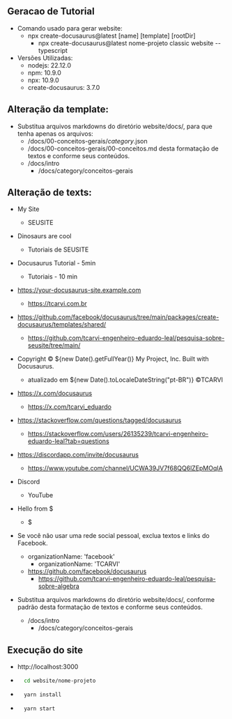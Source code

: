 ## Geracao de Tutorial
- Comando usado para gerar website:
	- npx create-docusaurus@latest [name] [template] [rootDir]
		- npx create-docusaurus@latest nome-projeto classic website --typescript
- Versões Utilizadas:
	- nodejs: 22.12.0
	- npm: 10.9.0
	- npx: 10.9.0
	- create-docusaurus: 3.7.0

## Alteração da template:
- Substitua arquivos markdowns do diretório website/docs/, para que tenha apenas os arquivos:
	- /docs/00-conceitos-gerais/_category_.json
	- /docs/00-conceitos-gerais/00-conceitos.md
	desta formatação de textos e conforme seus conteúdos.
	- /docs/intro
		- /docs/category/conceitos-gerais

## Alteração de texts:
- My Site
	- SEUSITE

- Dinosaurs are cool
	- Tutoriais de SEUSITE

- Docusaurus Tutorial - 5min
	- Tutoriais - 10 min

- https://your-docusaurus-site.example.com
	- https://tcarvi.com.br

- https://github.com/facebook/docusaurus/tree/main/packages/create-docusaurus/templates/shared/
	- https://github.com/tcarvi-engenheiro-eduardo-leal/pesquisa-sobre-seusite/tree/main/

- Copyright © ${new Date().getFullYear()} My Project, Inc. Built with Docusaurus.
	- atualizado em  ${new Date().toLocaleDateString("pt-BR")} ©TCARVI

- https://x.com/docusaurus
	- https://x.com/tcarvi_eduardo

- https://stackoverflow.com/questions/tagged/docusaurus		
	- https://stackoverflow.com/users/26135239/tcarvi-engenheiro-eduardo-leal?tab=questions

- https://discordapp.com/invite/docusaurus
	- https://www.youtube.com/channel/UCWA39JV7f68QQ6lZEpMOqIA

- Discord
	- YouTube

- Hello from $
	- $

- Se você não usar uma rede social pessoal, exclua textos e links do Facebook.
	- organizationName: 'facebook'
		- organizationName: 'TCARVI'
	- https://github.com/facebook/docusaurus
		- https://github.com/tcarvi-engenheiro-eduardo-leal/pesquisa-sobre-algebra

- Substitua arquivos markdowns do diretório website/docs/, conforme padrão desta formatação de textos e conforme seus conteúdos.
	- /docs/intro
		- /docs/category/conceitos-gerais

## Execução do site
- http://localhost:3000
- ```bash
	cd website/nome-projeto
	```    
- ```bash
	yarn install
	```  
- ```bash
	yarn start
	```  
